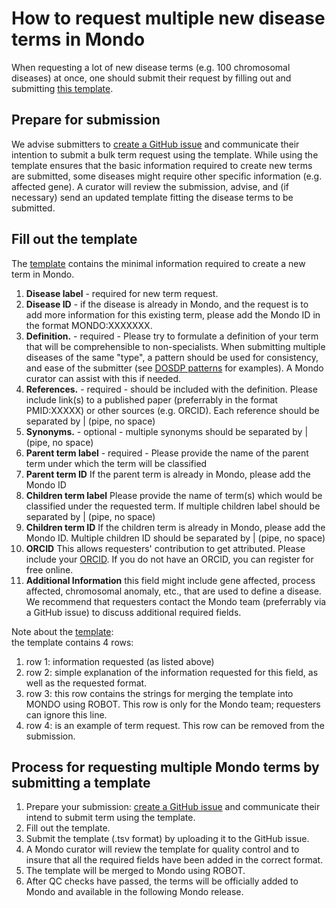 # How to request multiple new disease terms in Mondo

When requesting a lot of new disease terms (e.g. 100 chromosomal diseases) at once, one should submit their request by filling out and submitting [this template](https://github.com/monarch-initiative/mondo/blob/master/src/templates/Mondo_bulk_submission.tsv).

## Prepare for submission  
We advise submitters to [create a GitHub issue](https://github.com/monarch-initiative/mondo/issues) and communicate their intention to submit a bulk term request using the template.
While using the template ensures that the basic information required to create new terms are submitted, some diseases might require other specific information (e.g. affected gene). A curator will review the submission, advise, and (if necessary) send an updated template fitting the disease terms to be submitted.


## Fill out the template
The [template](https://github.com/monarch-initiative/mondo/blob/master/src/templates/Mondo_bulk_submission.tsv) contains the minimal information required to create a new term in Mondo.
1. **Disease label** - required for new term request.
1. **Disease ID** - if the disease is already in Mondo, and the request is to add more information for this existing term, please add the Mondo ID in the format MONDO:XXXXXXX.
1. **Definition.** - required - Please try to formulate a definition of your term that will be comprehensible to non-specialists. When submitting multiple diseases of the same "type", a pattern should be used for consistency, and ease of the submitter (see [DOSDP patterns](https://mondo.readthedocs.io/en/latest/editors-guide/e-design-patterns/#design-pattern-dp-docs) for examples). A Mondo curator can assist with this if needed.
1. **References.** - required - should be included with the definition. Please include link(s) to a published paper (preferrably in the format PMID:XXXXX) or other sources (e.g. ORCID). Each reference should be separated by | (pipe, no space)
1. **Synonyms.** - optional - multiple synonyms should be separated by | (pipe, no space)
1. **Parent term label** - required - Please provide the name of the parent term under which the term will be classified
1. **Parent term ID** If the parent term is already in Mondo, please add the Mondo ID
1. **Children term label** Please provide the name of term(s) which would be classified under the requested term. If multiple children label should be separated by | (pipe, no space)
1. **Children term ID** If the children term is already in Mondo, please add the Mondo ID. Multiple children ID should be separated by | (pipe, no space)
1. **ORCID**  This allows requesters' contribution to get attributed. Please include your [ORCID](https://orcid.org/). If you do not have an ORCID, you can register for free online.
1. **Additional Information** this field might include gene affected, process affected, chromosomal anomaly, etc., that are used to define a disease. We recommend that requesters contact the Mondo team (preferrably via a GitHub issue) to discuss additional required fields.

Note about the [template](https://github.com/monarch-initiative/mondo/blob/master/src/templates/Mondo_bulk_submission.tsv):   
the template contains 4 rows:
1. row 1: information requested (as listed above)
1. row 2: simple explanation of the information requested for this field, as well as the requested format.
1. row 3: this row contains the strings for merging the template into MONDO using ROBOT. This row is only for the Mondo team; requesters can ignore this line.
1. row 4: is an example of term request. This row can be removed from the submission.


## Process for requesting multiple Mondo terms by submitting a template

1. Prepare your submission: [create a GitHub issue](https://github.com/monarch-initiative/mondo/issues) and communicate their intend to submit term using the template.
1. Fill out the template.
1. Submit the template (.tsv format) by uploading it to the GitHub issue.
1. A Mondo curator will review the template for quality control and to insure that all the required fields have been added in the correct format.
1. The template will be merged to Mondo using ROBOT.
1. After QC checks have passed, the terms will be officially added to Mondo and available in the following Mondo release.
